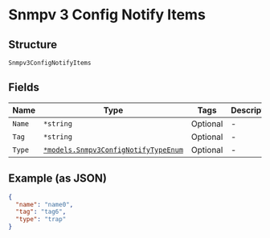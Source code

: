 
# Snmpv 3 Config Notify Items

## Structure

`Snmpv3ConfigNotifyItems`

## Fields

| Name | Type | Tags | Description |
|  --- | --- | --- | --- |
| `Name` | `*string` | Optional | - |
| `Tag` | `*string` | Optional | - |
| `Type` | [`*models.Snmpv3ConfigNotifyTypeEnum`](../../doc/models/snmpv-3-config-notify-type-enum.md) | Optional | - |

## Example (as JSON)

```json
{
  "name": "name0",
  "tag": "tag6",
  "type": "trap"
}
```

